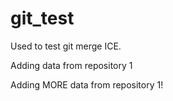 git_test
========

Used to test git merge ICE.

Adding data from repository 1

Adding MORE data from repository 1!


